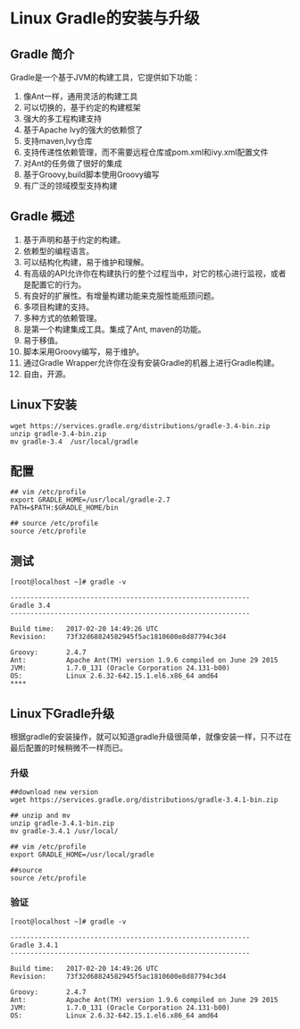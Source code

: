 ﻿# Linux Gradle的安装与升级 #
## Gradle 简介 ## 
Gradle是一个基于JVM的构建工具，它提供如下功能：
1. 像Ant一样，通用灵活的构建工具
2. 可以切换的，基于约定的构建框架
3. 强大的多工程构建支持
4. 基于Apache lvy的强大的依赖惯了
5. 支持maven,lvy仓库
6. 支持传递性依赖管理，而不需要远程仓库或pom.xml和ivy.xml配置文件
7. 对Ant的任务做了很好的集成
8. 基于Groovy,build脚本使用Groovy编写
9. 有广泛的领域模型支持构建

## Gradle 概述 ##
1. 基于声明和基于约定的构建。
2. 依赖型的编程语言。
3. 可以结构化构建，易于维护和理解。
4. 有高级的API允许你在构建执行的整个过程当中，对它的核心进行监视，或者是配置它的行为。
5. 有良好的扩展性。有增量构建功能来克服性能瓶颈问题。
6. 多项目构建的支持。
7. 多种方式的依赖管理。
8. 是第一个构建集成工具。集成了Ant, maven的功能。
9. 易于移值。
10. 脚本采用Groovy编写，易于维护。
11. 通过Gradle Wrapper允许你在没有安装Gradle的机器上进行Gradle构建。
12. 自由，开源。
## Linux下安装 ##
```
wget https://services.gradle.org/distributions/gradle-3.4-bin.zip
unzip gradle-3.4-bin.zip
mv gradle-3.4  /usr/local/gradle
```
## 配置 ##
```
## vim /etc/profile
export GRADLE_HOME=/usr/local/gradle-2.7
PATH=$PATH:$GRADLE_HOME/bin

## source /etc/profile
source /etc/profile
```
## 测试 ##
```
[root@localhost ~]# gradle -v

------------------------------------------------------------
Gradle 3.4
------------------------------------------------------------

Build time:   2017-02-20 14:49:26 UTC
Revision:     73f32d68824582945f5ac1810600e8d87794c3d4

Groovy:       2.4.7
Ant:          Apache Ant(TM) version 1.9.6 compiled on June 29 2015
JVM:          1.7.0_131 (Oracle Corporation 24.131-b00)
OS:           Linux 2.6.32-642.15.1.el6.x86_64 amd64
****
```
## Linux下Gradle升级 ##
根据gradle的安装操作，就可以知道gradle升级很简单，就像安装一样，只不过在最后配置的时候稍微不一样而已。
### 升级 ###
```
##download new version
wget https://services.gradle.org/distributions/gradle-3.4.1-bin.zip

## unzip and mv
unzip gradle-3.4.1-bin.zip
mv gradle-3.4.1 /usr/local/

## vim /etc/profile
export GRADLE_HOME=/usr/local/gradle

##source 
source /etc/profile
```
### 验证 ###
```
[root@localhost ~]# gradle -v

------------------------------------------------------------
Gradle 3.4.1
------------------------------------------------------------

Build time:   2017-02-20 14:49:26 UTC
Revision:     73f32d68824582945f5ac1810600e8d87794c3d4

Groovy:       2.4.7
Ant:          Apache Ant(TM) version 1.9.6 compiled on June 29 2015
JVM:          1.7.0_131 (Oracle Corporation 24.131-b00)
OS:           Linux 2.6.32-642.15.1.el6.x86_64 amd64

```